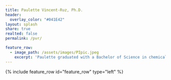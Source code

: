```yaml
---
title: Paulette Vincent-Ruz, Ph.D.
header:
  overlay_color: "#041E42"
layout: splash
share: true
realted: false
permalink: /pvr/

feature_row:
  - image_path: /assets/images/PIpic.jpeg
    excerpt: 'Paulette graduated with a Bachelor of Science in chemical engineering from the National Autonomous University of Mexico (UNAM) in Mexico and obtained her Ph.D. in Learning Sciences and Policy from the University of Pittsburgh. She did her Postdoctoral Research at University of Michigan. Thanks to her unique combination of Chemistry disciplinary knowledge and Educational she became the first chemistry education researcher named a Future Leader in Chemistry on the year 2019 by CAS.'
---
```


{% include feature_row id="feature_row" type="left" %}